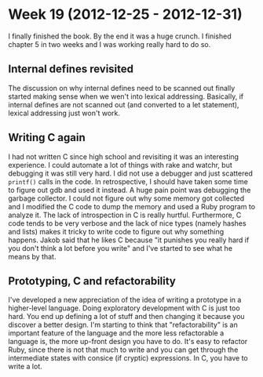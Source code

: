 # Week 19 (2012-12-25 - 2012-12-31)

I finally finished the book. By the end it was a huge crunch. I finished chapter 5 in two weeks and I was working really hard to do so.

## Internal defines revisited

The discussion on why internal defines need to be scanned out finally started making sense when we wen't into lexical addressing. Basically, if internal defines are not scanned out (and converted to a let statement), lexical addressing just won't work.

## Writing C again

I had not written C since high school and revisiting it was an interesting experience. I could automate a lot of things with rake and watchr, but debugging it was still very hard. I did not use a debugger and just scattered `printf()` calls in the code. In retrospective, I should have taken some time to figure out gdb and used it instead. A huge pain point was debugging the garbage collector. I could not figure out why some memory got collected and I modified the C code to dump the memory and used a Ruby program to analyze it. The lack of introspection in C is really hurtful. Furthermore, C code tends to be very verbose and the lack of nice types (namely hashes and lists) makes it tricky to write code to figure out why something happens. Jakob said that he likes C because "it punishes you really hard if you don't think a lot before you write" and I've started to see what he means by that.

## Prototyping, C and refactorability

I've developed a new appreciation of the idea of writing a prototype in a higher-level language. Doing exploratory development with C is just too hard. You end up defining a lot of stuff and then changing it because you discover a better design. I'm starting to think that "refactorability" is an important feature of the language and the more less refactorable a language is, the more up-front design you have to do. It's easy to refactor Ruby, since there is not that much to write and you can get through the intermediate states with consice (if cryptic) expressions. In C, you have to write a lot.
